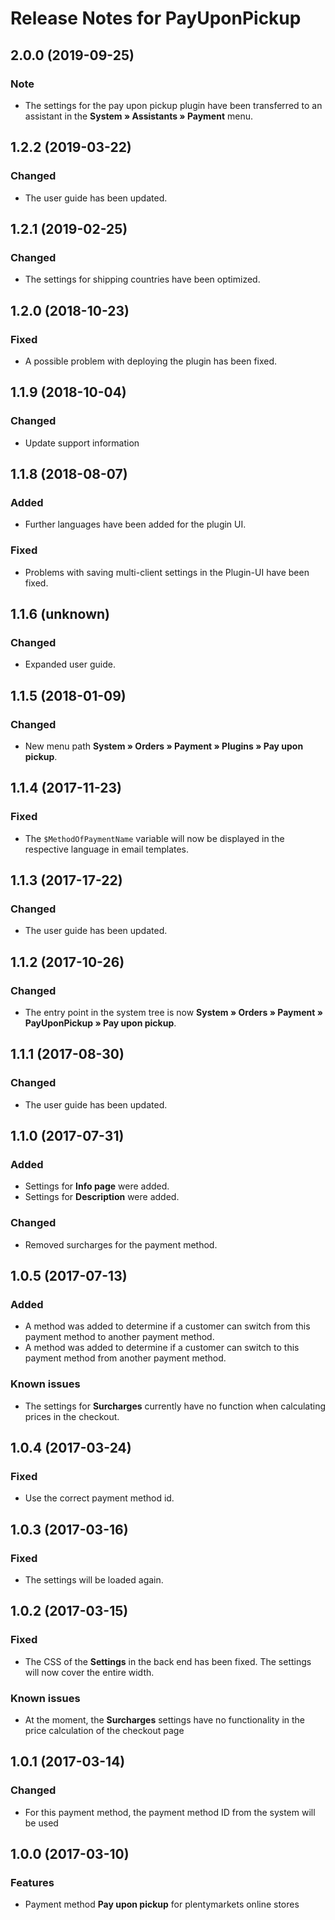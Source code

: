 # Release Notes for PayUponPickup

## 2.0.0 (2019-09-25)

### Note 
- The settings for the pay upon pickup plugin have been transferred to an assistant in the **System » Assistants » Payment** menu.

## 1.2.2 (2019-03-22)

### Changed
- The user guide has been updated.

## 1.2.1 (2019-02-25)

### Changed
- The settings for shipping countries have been optimized.

## 1.2.0 (2018-10-23)

### Fixed
- A possible problem with deploying the plugin has been fixed.

## 1.1.9 (2018-10-04)

### Changed
- Update support information

## 1.1.8 (2018-08-07)

### Added
- Further languages have been added for the plugin UI.

### Fixed
- Problems with saving multi-client settings in the Plugin-UI have been fixed.

## 1.1.6 (unknown)

### Changed
- Expanded user guide.

## 1.1.5 (2018-01-09)

### Changed
- New menu path **System&nbsp;» Orders&nbsp;» Payment » Plugins » Pay upon pickup**.

## 1.1.4 (2017-11-23)

### Fixed
- The `$MethodOfPaymentName` variable will now be displayed in the respective language in email templates.

## 1.1.3 (2017-17-22)

### Changed
- The user guide has been updated.

## 1.1.2 (2017-10-26)

### Changed
- The entry point in the system tree is now **System » Orders » Payment » PayUponPickup » Pay upon pickup**.

## 1.1.1 (2017-08-30)

### Changed
- The user guide has been updated.

## 1.1.0 (2017-07-31)

### Added
- Settings for **Info page** were added.
- Settings for **Description** were added.

### Changed
- Removed surcharges for the payment method.

## 1.0.5 (2017-07-13)

### Added
- A method was added to determine if a customer can switch from this payment method to another payment method.
- A method was added to determine if a customer can switch to this payment method from another payment method.

### Known issues
- The settings for **Surcharges** currently have no function when calculating prices in the checkout.

## 1.0.4 (2017-03-24)

### Fixed
- Use the correct payment method id.

## 1.0.3 (2017-03-16)

### Fixed
- The settings will be loaded again.

## 1.0.2 (2017-03-15)

### Fixed
- The CSS of the **Settings** in the back end has been fixed. The settings will now cover the entire width.

### Known issues
- At the moment, the **Surcharges** settings have no functionality in the price calculation of the checkout page

## 1.0.1 (2017-03-14)

### Changed
- For this payment method, the payment method ID from the system will be used

## 1.0.0 (2017-03-10)

### Features
- Payment method **Pay upon pickup** for plentymarkets online stores
